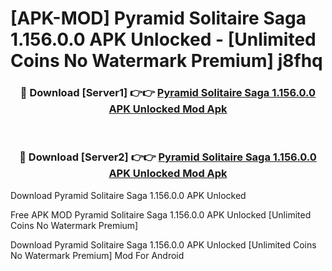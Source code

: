 # [APK-MOD] Pyramid Solitaire Saga 1.156.0.0 APK Unlocked - [Unlimited Coins No Watermark Premium] j8fhq



<div align="center">
<h3>🔴 Download [Server1] 👉👉 <a href="https://momento.my/?title=Pyramid_Solitaire_Saga_1.156.0.0_APK_Unlocked">Pyramid Solitaire Saga 1.156.0.0 APK Unlocked Mod Apk</a></h3><br>

<h3>🔴 Download [Server2] 👉👉 <a href="https://momento.my/?title=Pyramid_Solitaire_Saga_1.156.0.0_APK_Unlocked">Pyramid Solitaire Saga 1.156.0.0 APK Unlocked Mod Apk</a></h3>
</div>



Download Pyramid Solitaire Saga 1.156.0.0 APK Unlocked 

Free APK MOD Pyramid Solitaire Saga 1.156.0.0 APK Unlocked [Unlimited Coins No Watermark Premium]

Download Pyramid Solitaire Saga 1.156.0.0 APK Unlocked [Unlimited Coins No Watermark Premium] Mod For Android
